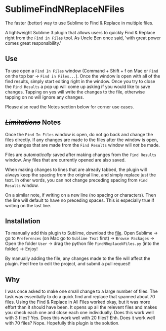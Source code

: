# SublimeFindNReplaceNFiles
The faster (better) way to use Sublime to Find &amp; Replace in multiple files.

A lightweight Sublime 3 plugin that allows users to quickly Find & Replace right from the `Find in Files` 
tool. As Uncle Ben once said, 'with great power comes great responsibility.'

## Use

To use open a `Find In Files` window (Command + Shift + f on Mac or `Find` on the top bar -> `Find in Files...`). Once the window is open with all of the find results, simply start editing right in the window. Once you try to close the `Find Results` a pop up will come up asking if you would like to save changes. Tapping on yes will write the changes to the file, otherwise tapping on no will ignore any changes. 

Please also read the Notes section below for corner use cases. 

## ~~_Limitations_~~ Notes
Once the `Find In Files` window is open, do not go back and change the files directly. If any changes are made to the files after the window is open, any changes that are made from the `Find Results` window will *not* be made. 

Files are *automatically* saved after making changes from the `Find Results` window. Any files that are currently opened are also saved.

When making changes to lines that are already tabbed, the plugin will always keep the spacing from the original line, and simply replace just the text. In other words, you can not change preceding spacing from `Find Results` window. 

On a similar note, if writing on a new line (no spacing or characters). Then the line will default to have no preceding spaces. This is especially true if writing on the last line.

## Installation
To manually add this plugin to Sublime, download the [file](FindNReplaceNFiles.py). Open Sublime -> go to `Preferences` (on Mac go to `Sublime Text` first) -> `Browse Packages` -> Open the folder `User` -> drag the python file `FindNReplaceNFiles.py` (into the folder) -> Enjoy!

By manually adding the file, any changes made to the file will affect the plugin. Feel free to edit the project, and submit a pull request! 

## Why
I was once asked to make one small change to a large number of files. The task was essentially to do a quick find and replace that spanned about 70 files. Using the Find & Replace in All Files worked okay, but it was more effort than it should have been. It opens up all the relevent files and makes you check each one and close each one individually. Does this work well with 3 files? Yes. Does this work well with 20 files? Ehh. Does it work well with 70 files? Nope. Hopefully this plugin is the solution.
